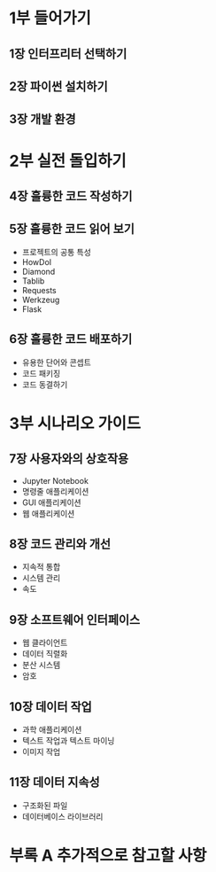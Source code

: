 # 1부 들어가기
## 1장 인터프리터 선택하기
## 2장 파이썬 설치하기
## 3장 개발 환경


# 2부 실전 돌입하기

## 4장 훌륭한 코드 작성하기

## 5장 훌륭한 코드 읽어 보기
* 프로젝트의 공통 특성
* HowDoI
* Diamond
* Tablib
* Requests
* Werkzeug
* Flask

## 6장 훌륭한 코드 배포하기
* 유용한 단어와 콘셉트
* 코드 패키징
* 코드 동결하기


# 3부 시나리오 가이드

## 7장 사용자와의 상호작용
* Jupyter Notebook
* 명령줄 애플리케이션
* GUI 애플리케이션
* 웹 애플리케이션

## 8장 코드 관리와 개선
* 지속적 통합
* 시스템 관리
* 속도

## 9장 소프트웨어 인터페이스
* 웹 클라이언트
* 데이터 직렬화
* 분산 시스템
* 암호

## 10장 데이터 작업
* 과학 애플리케이션
* 텍스트 작업과 텍스트 마이닝
* 이미지 작업

## 11장 데이터 지속성
* 구조화된 파일
* 데이터베이스 라이브러리


# 부록 A 추가적으로 참고할 사항 